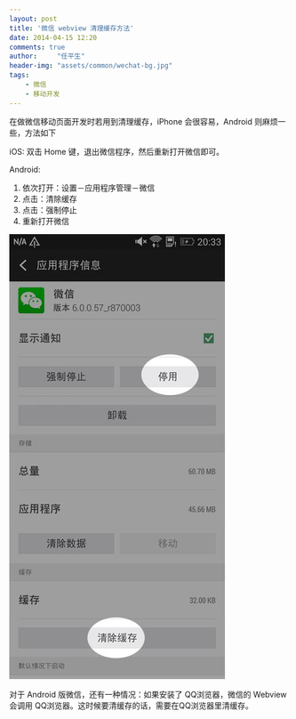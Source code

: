 ```yaml
---
layout: post
title: '微信 webview 清理缓存方法'
date: 2014-04-15 12:20
comments: true
author:     "任平生"
header-img: "assets/common/wechat-bg.jpg"
tags:
    - 微信
    - 移动开发
---
```

在做微信移动页面开发时若用到清理缓存，iPhone 会很容易，Android 则麻烦一些，方法如下

iOS:
双击 Home 键，退出微信程序，然后重新打开微信即可。

Android:

1. 依次打开：设置－应用程序管理－微信 
2. 点击：清除缓存 
3. 点击：强制停止 
4. 重新打开微信 

![微信 webview 清理缓存方法](/assets/2014/04/weixin-cache.jpg)


对于 Android 版微信，还有一种情况：如果安装了 QQ浏览器，微信的 Webview 会调用 QQ浏览器。这时候要清缓存的话，需要在QQ浏览器里清缓存。
